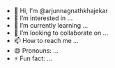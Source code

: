 - 👋 Hi, I’m @arjunnagnathkhajekar
- 👀 I’m interested in ...
- 🌱 I’m currently learning ...
- 💞️ I’m looking to collaborate on ...
- 📫 How to reach me ...
- 😄 Pronouns: ...
- ⚡ Fun fact: ...

<!---
arjunnagnathkhajekar/arjunnagnathkhajekar is a ✨ special ✨ repository because its `README.md` (this file) appears on your GitHub profile.
You can click the Preview link to take a look at your changes.
--->
